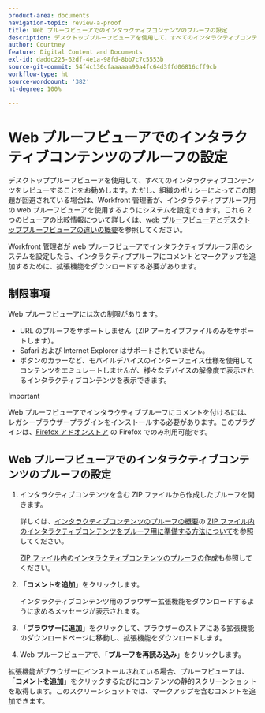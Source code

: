 ```yaml
---
product-area: documents
navigation-topic: review-a-proof
title: Web プルーフビューアでのインタラクティブコンテンツのプルーフの設定
description: デスクトッププルーフビューアを使用して、すべてのインタラクティブコンテンツをレビューすることをお勧めします。ただし、組織のポリシーによってこの問題が回避されている場合は、Workfront 管理者が、インタラクティブプルーフ用の web プルーフビューアを使用するようにシステムを設定できます。この 2 つのビューアの比較情報について詳しくは、web プルーフビューアとデスクトッププルーフビューアの違いの概要を参照してください。
author: Courtney
feature: Digital Content and Documents
exl-id: daddc225-62df-4e1a-98fd-8bb7c7c5553b
source-git-commit: 54f4c136cfaaaaaa90a4fc64d3ffd06816cff9cb
workflow-type: ht
source-wordcount: '382'
ht-degree: 100%

---
```


# Web プルーフビューアでのインタラクティブコンテンツのプルーフの設定

デスクトッププルーフビューアを使用して、すべてのインタラクティブコンテンツをレビューすることをお勧めします。ただし、組織のポリシーによってこの問題が回避されている場合は、Workfront 管理者が、インタラクティブプルーフ用の web プルーフビューアを使用するようにシステムを設定できます。これら 2 つのビューアの比較情報について詳しくは、[web プルーフビューアとデスクトッププルーフビューアの違いの概要](../../../../review-and-approve-work/proofing/proofing-overview/understand-differences-between-web-viewer.md)を参照してください。

Workfront 管理者が web プルーフビューアでインタラクティブプルーフ用のシステムを設定したら、インタラクティブプルーフにコメントとマークアップを追加するために、拡張機能をダウンロードする必要があります。

## 制限事項

Web プルーフビューアには次の制限があります。

* URL のプルーフをサポートしません（ZIP アーカイブファイルのみをサポートします）。
* Safari および Internet Explorer はサポートされていません。
* ボタンのカラーなど、モバイルデバイスのインターフェイス仕様を使用してコンテンツをエミュレートしませんが、様々なデバイスの解像度で表示されるインタラクティブコンテンツを表示できます。

>[!IMPORTANT]
>
>Web プルーフビューアでインタラクティブプルーフにコメントを付けるには、レガシーブラウザープラグインをインストールする必要があります。このプラグインは、[Firefox アドオンストア](https://addons.mozilla.org/ja-JP/firefox/addon/proofhq-rich-media-review/) の Firefox でのみ利用可能です。

## Web プルーフビューアでのインタラクティブコンテンツのプルーフの設定

1. インタラクティブコンテンツを含む ZIP ファイルから作成したプルーフを開きます。

   詳しくは、[インタラクティブコンテンツのプルーフの概要](../../../../review-and-approve-work/proofing/proofing-overview/interactive-content-proofs.md)の [ZIP ファイル内のインタラクティブコンテンツをプルーフ用に準備する方法について](../../../../review-and-approve-work/proofing/proofing-overview/interactive-content-proofs.md#howtoprepareaninteractiveziparchive)を参照してください。

   [ZIP ファイル内のインタラクティブコンテンツのプルーフの作成](../../../../review-and-approve-work/proofing/creating-proofs-within-workfront/generate-proof-interactive-content-.md)も参照してください。

1. 「**コメントを追加**」をクリックします。

   インタラクティブコンテンツ用のブラウザー拡張機能をダウンロードするように求めるメッセージが表示されます。

1. 「**ブラウザーに追加**」をクリックして、ブラウザーのストアにある拡張機能のダウンロードページに移動し、拡張機能をダウンロードします。
1. Web プルーフビューアで、「**プルーフを再読み込み**」をクリックします。

拡張機能がブラウザーにインストールされている場合、プルーフビューアは、「**コメントを追加**」をクリックするたびにコンテンツの静的スクリーンショットを取得します。このスクリーンショットでは、マークアップを含むコメントを追加できます。

 
